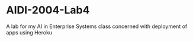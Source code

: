 # AIDI-2004-Lab4
A lab for my AI in Enterprise Systems class concerned with deployment of apps using Heroku
